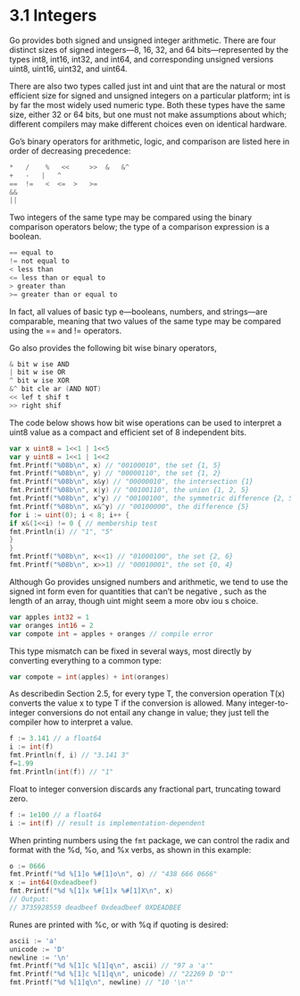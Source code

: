 # 3.1 Integers

Go provides both signed and unsigned integer arithmetic. There are four distinct sizes of
signed integers—8, 16, 32, and 64 bits—represented by the types int8, int16, int32, and
int64, and corresponding unsigned versions uint8, uint16, uint32, and uint64.

There are also two types called just int and uint that are the natural or most efficient size for
signed and unsigned integers on a particular platform; int is by far the most widely used
numeric type. Both these types have the same size, either 32 or 64 bits, but one must not make
assumptions about which; different compilers may make different choices even on identical
hardware.

Go’s binary operators for arithmetic, logic, and comparison are listed here in order of decreasing precedence:

``` go
*   /    %   <<     >>  &   &^
+   -   |   ^
==  !=   <  <=  >   >=
&&
||
```

Two integers of the same type may be compared using the binary comparison operators
below; the type of a comparison expression is a boolean.

``` go
== equal to
!= not equal to
< less than
<= less than or equal to
> greater than
>= greater than or equal to
```

In fact, all values of basic typ e—booleans, numbers, and strings—are comparable, meaning
that two values of the same type may be compared using the == and != operators.

Go also provides the following bit wise binary operators,
``` go
& bit w ise AND
| bit w ise OR
^ bit w ise XOR
&^ bit cle ar (AND NOT)
<< lef t shif t
>> right shif 
```

The code below shows how bit wise operations can be used to interpret a uint8 value as a
compact and efficient set of 8 independent bits.

``` go
var x uint8 = 1<<1 | 1<<5
var y uint8 = 1<<1 | 1<<2
fmt.Printf("%08b\n", x) // "00100010", the set {1, 5}
fmt.Printf("%08b\n", y) // "00000110", the set {1, 2}
fmt.Printf("%08b\n", x&y) // "00000010", the intersection {1}
fmt.Printf("%08b\n", x|y) // "00100110", the union {1, 2, 5}
fmt.Printf("%08b\n", x^y) // "00100100", the symmetric difference {2, 5}
fmt.Printf("%08b\n", x&^y) // "00100000", the difference {5}
for i := uint(0); i < 8; i++ {
if x&(1<<i) != 0 { // membership test
fmt.Println(i) // "1", "5"
}
}
fmt.Printf("%08b\n", x<<1) // "01000100", the set {2, 6}
fmt.Printf("%08b\n", x>>1) // "00010001", the set {0, 4}
```

Although Go provides unsigned numbers and arithmetic, we tend to use the signed int form
even for quantities that can’t be negative , such as the length of an array, though uint might
seem a more obv iou s choice. 

``` go
var apples int32 = 1
var oranges int16 = 2
var compote int = apples + oranges // compile error
```

This type mismatch can be fixed in several ways, most directly by converting everything to a
common type:

``` go
var compote = int(apples) + int(oranges)
```

As describedin Section 2.5, for every type T, the conversion operation T(x) converts the value
x to type T if the conversion is allowed. Many integer-to-integer conversions do not entail any
change in value; they just tell the compiler how to interpret a value.

``` go
f := 3.141 // a float64
i := int(f)
fmt.Println(f, i) // "3.141 3"
f=1.99
fmt.Println(int(f)) // "1"
```

Float to integer conversion discards any fractional part, truncating toward zero.

``` go
f := 1e100 // a float64
i := int(f) // result is implementation-dependent
```

When printing numbers using the ```fmt``` package, we can control the radix and format with the
%d, %o, and %x verbs, as shown in this example:

```go
o := 0666
fmt.Printf("%d %[1]o %#[1]o\n", o) // "438 666 0666"
x := int64(0xdeadbeef)
fmt.Printf("%d %[1]x %#[1]x %#[1]X\n", x)
// Output:
// 3735928559 deadbeef 0xdeadbeef 0XDEADBEE
```
Runes are printed with %c, or with %q if quoting is desired:

```go
ascii := 'a'
unicode := 'D'
newline := '\n'
fmt.Printf("%d %[1]c %[1]q\n", ascii) // "97 a 'a'"
fmt.Printf("%d %[1]c %[1]q\n", unicode) // "22269 D 'D'"
fmt.Printf("%d %[1]q\n", newline) // "10 '\n'"
```


